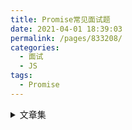 ```yaml
---
title: Promise常见面试题
date: 2021-04-01 18:39:03
permalink: /pages/833208/
categories: 
  - 面试
  - JS
tags: 
  - Promise
---
```


<details>
<summary>文章集</summary>
<a href="https://blog.csdn.net/weixin_37719279/article/details/80950713" target="_blank">ES6之Promise常见面试题</a>
<a href="https://mp.weixin.qq.com/s/4wJ5Vk8AKqXswBGf28KprA" target="_blank">来45道Promise面试题一次爽到底(1.1w字用心整理)</a>
</details>
